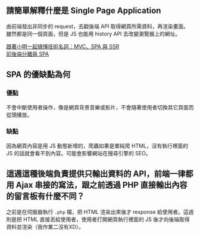 ## 請簡單解釋什麼是 Single Page Application

由前端發出非同步的 request，去戳後端 API 取得網頁所需資料，再渲染畫面。
雖然都是同一個頁面，但是 JS 也能用 history API 去改變瀏覽器上的網址。

[跟著小明一起搞懂技術名詞：MVC、SPA 與 SSR](https://hulitw.medium.com/introduction-mvc-spa-and-ssr-545c941669e9)  
[前後端分離與 SPA](https://blog.techbridge.cc/2017/09/16/frontend-backend-mvc/)

## SPA 的優缺點為何

### 優點

不會中斷使用者操作，像是網頁背景音樂或影片，不會隨著使用者切換其它頁面而從頭播放。

### 缺點

因為網頁內容是用 JS 動態新增的，爬蟲如果是單純爬 HTML，沒有執行裡面的 JS 的話就會看不到內容。可能會影響網站在搜尋引擎的 SEO。

## 這週這種後端負責提供只輸出資料的 API，前端一律都用 Ajax 串接的寫法，跟之前透過 PHP 直接輸出內容的留言板有什麼不同？

之前是在伺服器執行 `.php` 檔，把 HTML 渲染出來後才 response 給使用者。這週則是把 HTML 直接丟給使用者，使用者打開網頁執行裡面的 JS 後才向後端取得資料並渲染（我作業二沒有XD）。